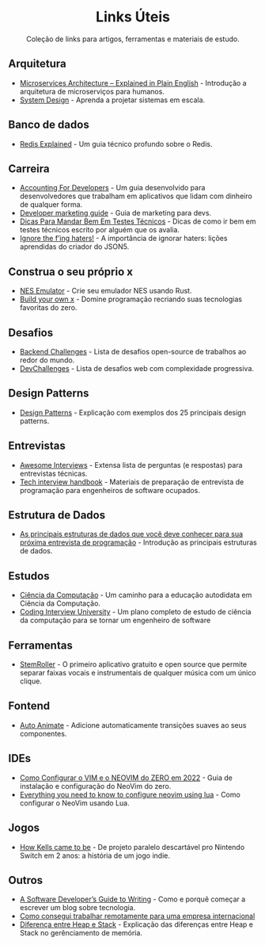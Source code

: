 <div align="center">
  
# Links Úteis
Coleção de links para artigos, ferramentas e materiais de estudo.

</div>

## Arquitetura
- [Microservices Architecture – Explained in Plain English](https://www.freecodecamp.org/news/microservices-architecture-for-humans/) - Introdução a arquitetura de microserviços para humanos.
- [System Design](https://www.karanpratapsingh.com/courses/system-design) - Aprenda a projetar sistemas em escala.


## Banco de dados
- [Redis Explained](https://architecturenotes.co/redis/) - Um guia técnico profundo  sobre o  Redis.


## Carreira
- [Accounting For Developers](https://www.moderntreasury.com/journal/accounting-for-developers-part-i) - Um guia desenvolvido para desenvolvedores que trabalham em aplicativos que lidam com dinheiro de qualquer forma.
- [Developer marketing guide](https://www.developermarkepear.com/blog/developer-marketing-guide) - Guia de marketing para devs.
- [Dicas Para Mandar Bem Em Testes Técnicos](https://dev.to/leonardofiedler/dicas-para-mandar-bem-em-testes-tecnicos-231k) - Dicas de como ir bem em testes técnicos escrito por alguém que os avalia.
- [Ignore the f’ing haters!](https://aseemk.substack.com/p/ignore-the-f-ing-haters-json5) - A importância de ignorar haters: lições aprendidas do criador do JSON5.


## Construa o seu próprio x
- [NES Emulator](https://bugzmanov.github.io/nes_ebook/) - Crie seu emulador NES usando Rust.
- [Build your own x](https://github.com/codecrafters-io/build-your-own-x) - Domine programação recriando suas tecnologias favoritas do zero.


## Desafios
- [Backend Challenges](https://github.com/CollabCodeTech/backend-challenges) - Lista de desafios open-source de trabalhos ao redor do mundo.
- [DevChallenges](https://devchallenges.io/) - Lista de desafios web com complexidade progressiva.


## Design Patterns
- [Design Patterns](https://medium.com/xp-inc/design-patterns-34257406b136) - Explicação com exemplos dos 25 principais design patterns.


## Entrevistas
- [Awesome Interviews](https://github.com/DopplerHQ/awesome-interview-questions) - Extensa lista de perguntas (e respostas) para entrevistas técnicas.
- [Tech interview handbook](https://github.com/yangshun/tech-interview-handbook) - Materiais de preparação de entrevista de programação para engenheiros de software ocupados.


## Estrutura de Dados
- [As principais estruturas de dados que você deve conhecer para sua próxima entrevista de programação](https://www.freecodecamp.org/portuguese/news/as-principais-estruturas-de-dados-que-voce-deve-conhecer-para-sua-proxima-entrevista-de-programacao/) - Introdução as principais estruturas de dados.


## Estudos
- [Ciência da Computação](https://github.com/Universidade-Livre/ciencia-da-computacao) - Um caminho para a educação autodidata em Ciência da Computação.
- [Coding Interview University](https://github.com/jwasham/coding-interview-university) - Um plano completo de estudo de ciência da computação para se tornar um engenheiro de software


## Ferramentas
- [StemRoller](https://github.com/stemrollerapp/stemroller) - O primeiro aplicativo gratuito e open source que permite separar faixas vocais e instrumentais de qualquer música com um único clique.

## Fontend
- [Auto Animate](https://github.com/formkit/auto-animate) - Adicione automaticamente transições suaves ao seus componentes.


## IDEs
- [Como Configurar o VIM e o NEOVIM do ZERO em 2022](https://www.youtube.com/watch?v=lm7y2hI6zME&list=WL&index=1&t=3838s) - Guia de instalação e configuração do NeoVim do zero.
- [Everything you need to know to configure neovim using lua](https://vonheikemen.github.io/devlog/tools/configuring-neovim-using-lua/) - Como configurar o NeoVim usando Lua.

## Jogos
- [How Kells came to be](https://kellsgame.com/how-kells-came-to-be/) - De projeto paralelo descartável pro Nintendo Switch em 2 anos: a história de um jogo indie.


## Outros
- [A Software Developer’s Guide to Writing](https://dev.to/tyaga001/a-software-developers-guide-to-writing-bgj) - Como e porquê começar a escrever um blog sobre tecnologia.
- [Como consegui trabalhar remotamente para uma empresa internacional](https://www.tabnews.com.br/leomuniz/como-consegui-trabalhar-remotamente-para-uma-empresa-internacional)
- [Diferença entre Heap e Stack](https://pt.stackoverflow.com/questions/3797/o-que-s%c3%a3o-e-onde-est%c3%a3o-a-stack-e-heap/15698#15698) - Explicação das diferenças entre Heap e Stack no gerênciamento de memória.

